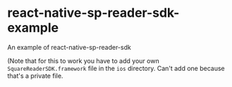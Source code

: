 # react-native-sp-reader-sdk-example
An example of react-native-sp-reader-sdk


(Note that for this to work you have to add your own `SquareReaderSDK.framework` file in the `ios` directory.
Can't add one because that's a private file.
